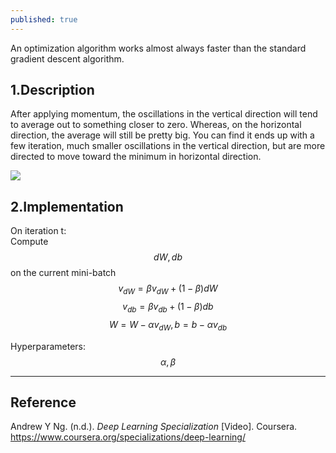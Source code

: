 ```yaml
---
published: true
---
```

An optimization algorithm works almost always faster than the standard gradient descent algorithm.

## 1.Description
After applying momentum, the oscillations in the vertical direction will tend to average out to something closer to zero. Whereas, on the horizontal direction, the average will still be pretty big. You can find it ends up with a few iteration, much smaller oscillations in the vertical direction, but are more directed to move toward the minimum in horizontal direction.

![]({{site.baseurl}}/images/momentum_1.PNG)

## 2.Implementation
On iteration t:  
  Compute $$dW, db$$ on the current mini-batch
  $$v_{dW}=\beta v_{dW} + (1-\beta)dW$$
  $$v_{db}=\beta v_{db} + (1-\beta)db$$
  $$W = W - \alpha v_{dW}, b = b - \alpha v_{db}$$
  
Hyperparameters:$$\alpha, \beta$$

----
## Reference
Andrew Y Ng. (n.d.). _Deep Learning Specialization_ [Video]. Coursera.  
<https://www.coursera.org/specializations/deep-learning/>
